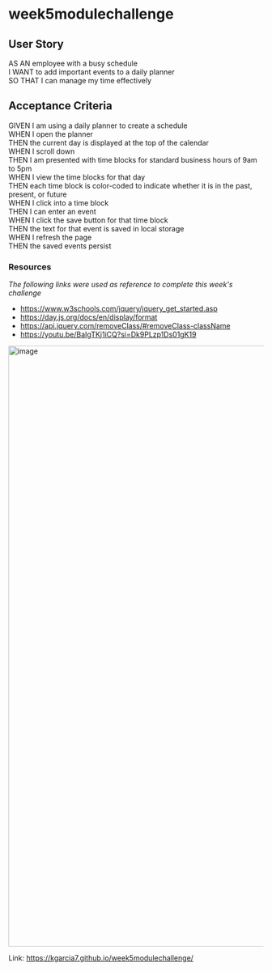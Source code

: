 # week5modulechallenge

## User Story
AS AN employee with a busy schedule  
I WANT to add important events to a daily planner  
SO THAT I can manage my time effectively  

## Acceptance Criteria
GIVEN I am using a daily planner to create a schedule  
WHEN I open the planner  
THEN the current day is displayed at the top of the calendar  
WHEN I scroll down  
THEN I am presented with time blocks for standard business hours of 9am to 5pm  
WHEN I view the time blocks for that day  
THEN each time block is color-coded to indicate whether it is in the past, present, or future  
WHEN I click into a time block  
THEN I can enter an event  
WHEN I click the save button for that time block  
THEN the text for that event is saved in local storage  
WHEN I refresh the page  
THEN the saved events persist  

### Resources
*The following links were used as reference to complete this week's challenge*
- https://www.w3schools.com/jquery/jquery_get_started.asp
- https://day.js.org/docs/en/display/format
- https://api.jquery.com/removeClass/#removeClass-className
- https://youtu.be/BaIgTKj1iCQ?si=Dk9PLzp1Ds01gK19

<img width="1188" alt="image" src="https://github.com/kgarcia7/week5modulechallenge/assets/141987295/df14fba4-2f9f-4054-9918-72bee7352b7b">

Link: https://kgarcia7.github.io/week5modulechallenge/
